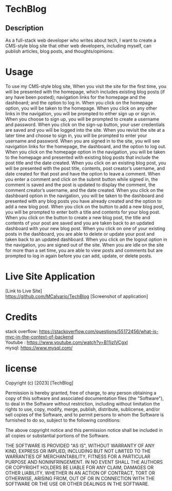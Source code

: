 # TechBlog

## Description
As a full-stack web developer who writes about tech, I want to create a CMS-style blog site that other web developers, including myself, can publish articles, blog posts, and thoughts/opinions.

# Usage

To use my CMS-style blog site, When you visit the site for the first time, you will be presented with the homepage, which includes existing blog posts (if any have been posted); navigation links for the homepage and the dashboard; and the option to log in. When you click on the homepage option, you will be taken to the homepage. When you click on any other links in the navigation, you will be prompted to either sign up or sign in. When you choose to sign up, you will be prompted to create a username and password. When you click on the sign-up button, your user credentials are saved and you will be logged into the site. When you revisit the site at a later time and choose to sign in, you will be prompted to enter your username and password. When you are signed in to the site, you will see navigation links for the homepage, the dashboard, and the option to log out. When you click on the homepage option in the navigation, you will be taken to the homepage and presented with existing blog posts that include the post title and the date created. When you click on an existing blog post, you will be presented with the post title, contents, post creator’s  username, and date created for that post and have the option to leave a comment. When you enter a comment and click on the submit button while signed in, the comment is saved and the post is updated to display the comment, the comment creator’s username, and the date created. When you click on the dashboard option in the navigation, you will be taken to the dashboard and presented with any blog posts you have already created and the option to add a new blog post. When you click on the button to add a new blog post, you will be prompted to enter both a title and contents for your blog post. When you click on the button to create a new blog post, the title and contents of your post are saved and you are taken back to an updated dashboard with your new blog post. 
When you click on one of your existing posts in the dashboard, you are able to delete or update your post and taken back to an updated dashboard. When you click on the logout option in the navigation, you are signed out of the site. When you are idle on the site for more than a set time, you are able to view posts and comments but are prompted to log in again before you can add, update, or delete posts. 

# Live Site Application
[Link to Live Site]<br>https://github.com/MCalvario/TechBlog
[Screenshot of application]

# Credits
stack overflow: https://stackoverflow.com/questions/55172456/what-is-mvc-in-the-context-of-backend<br>
Youtube : https://www.youtube.com/watch?v=B11jzlVCgxI<br>
mysql: https://www.mysql.com/


# license

Copyright (c) [2023] [TechBlog]

Permission is hereby granted, free of charge, to any person obtaining a copy
of this software and associated documentation files (the "Software"), to deal
in the Software without restriction, including without limitation the rights
to use, copy, modify, merge, publish, distribute, sublicense, and/or sell
copies of the Software, and to permit persons to whom the Software is
furnished to do so, subject to the following conditions:

The above copyright notice and this permission notice shall be included in all
copies or substantial portions of the Software.

THE SOFTWARE IS PROVIDED "AS IS", WITHOUT WARRANTY OF ANY KIND, EXPRESS OR
IMPLIED, INCLUDING BUT NOT LIMITED TO THE WARRANTIES OF MERCHANTABILITY,
FITNESS FOR A PARTICULAR PURPOSE AND NONINFRINGEMENT. IN NO EVENT SHALL THE
AUTHORS OR COPYRIGHT HOLDERS BE LIABLE FOR ANY CLAIM, DAMAGES OR OTHER
LIABILITY, WHETHER IN AN ACTION OF CONTRACT, TORT OR OTHERWISE, ARISING FROM,
OUT OF OR IN CONNECTION WITH THE SOFTWARE OR THE USE OR OTHER DEALINGS IN THE
SOFTWARE.